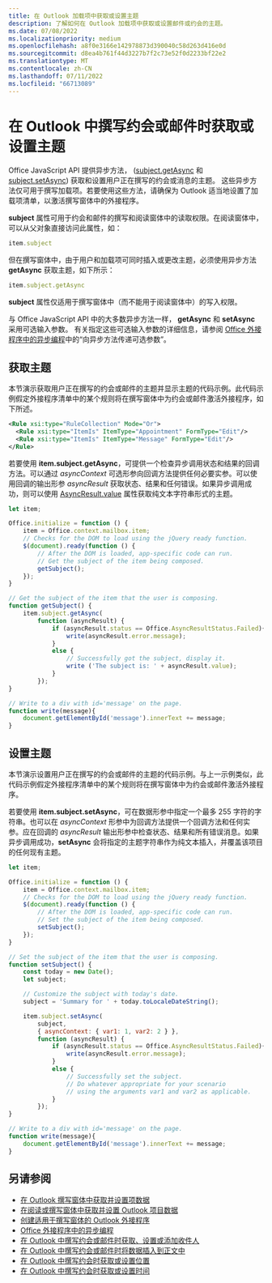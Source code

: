 ```yaml
---
title: 在 Outlook 加载项中获取或设置主题
description: 了解如何在 Outlook 加载项中获取或设置邮件或约会的主题。
ms.date: 07/08/2022
ms.localizationpriority: medium
ms.openlocfilehash: a8f0e3166e142978873d390040c58d263d416e0d
ms.sourcegitcommit: d8ea4b761f44d3227b7f2c73e52f0d2233bf22e2
ms.translationtype: MT
ms.contentlocale: zh-CN
ms.lasthandoff: 07/11/2022
ms.locfileid: "66713089"
---
```

# <a name="get-or-set-the-subject-when-composing-an-appointment-or-message-in-outlook"></a>在 Outlook 中撰写约会或邮件时获取或设置主题

Office JavaScript API 提供异步方法， ([subject.getAsync](/javascript/api/outlook/office.subject#outlook-office-subject-getasync-member(1)) 和 [subject.setAsync](/javascript/api/outlook/office.subject#outlook-office-subject-setasync-member(1))) 获取和设置用户正在撰写的约会或消息的主题。 这些异步方法仅可用于撰写加载项。若要使用这些方法，请确保为 Outlook 适当地设置了加载项清单，以激活撰写窗体中的外接程序。

**subject** 属性可用于约会和邮件的撰写和阅读窗体中的读取权限。在阅读窗体中，可以从父对象直接访问此属性，如：

```js
item.subject
```

但在撰写窗体中，由于用户和加载项可同时插入或更改主题，必须使用异步方法 **getAsync** 获取主题，如下所示：

```js
item.subject.getAsync
```

**subject** 属性仅适用于撰写窗体中（而不能用于阅读窗体中）的写入权限。

与 Office JavaScript API 中的大多数异步方法一样， **getAsync** 和 **setAsync** 采用可选输入参数。 有关指定这些可选输入参数的详细信息，请参阅 [Office 外接程序中的异步编程](../develop/asynchronous-programming-in-office-add-ins.md)中的“向异步方法传递可选参数”。

## <a name="get-the-subject"></a>获取主题

本节演示获取用户正在撰写的约会或邮件的主题并显示主题的代码示例。此代码示例假定外接程序清单中的某个规则将在撰写窗体中为约会或邮件激活外接程序，如下所述。

```XML
<Rule xsi:type="RuleCollection" Mode="Or">
  <Rule xsi:type="ItemIs" ItemType="Appointment" FormType="Edit"/>
  <Rule xsi:type="ItemIs" ItemType="Message" FormType="Edit"/>
</Rule>
```

若要使用 **item.subject.getAsync**，可提供一个检查异步调用状态和结果的回调方法。可以通过 _asyncContext_ 可选形参向回调方法提供任何必要实参。可以使用回调的输出形参 _asyncResult_ 获取状态、结果和任何错误。如果异步调用成功，则可以使用 [AsyncResult.value](/javascript/api/office/office.asyncresult#office-office-asyncresult-value-member) 属性获取纯文本字符串形式的主题。

```js
let item;

Office.initialize = function () {
    item = Office.context.mailbox.item;
    // Checks for the DOM to load using the jQuery ready function.
    $(document).ready(function () {
        // After the DOM is loaded, app-specific code can run.
        // Get the subject of the item being composed.
        getSubject();
    });
}

// Get the subject of the item that the user is composing.
function getSubject() {
    item.subject.getAsync(
        function (asyncResult) {
            if (asyncResult.status == Office.AsyncResultStatus.Failed){
                write(asyncResult.error.message);
            }
            else {
                // Successfully got the subject, display it.
                write ('The subject is: ' + asyncResult.value);
            }
        });
}

// Write to a div with id='message' on the page.
function write(message){
    document.getElementById('message').innerText += message; 
}
```

## <a name="set-the-subject"></a>设置主题

本节演示设置用户正在撰写的约会或邮件的主题的代码示例。与上一示例类似，此代码示例假定外接程序清单中的某个规则将在撰写窗体中为约会或邮件激活外接程序。

若要使用 **item.subject.setAsync**，可在数据形参中指定一个最多 255 字符的字符串。也可以在 _asyncContext_ 形参中为回调方法提供一个回调方法和任何实参。应在回调的 _asyncResult_ 输出形参中检查状态、结果和所有错误消息。如果异步调用成功，**setAsync** 会将指定的主题字符串作为纯文本插入，并覆盖该项目的任何现有主题。

```js
let item;

Office.initialize = function () {
    item = Office.context.mailbox.item;
    // Checks for the DOM to load using the jQuery ready function.
    $(document).ready(function () {
        // After the DOM is loaded, app-specific code can run.
        // Set the subject of the item being composed.
        setSubject();
    });
}

// Set the subject of the item that the user is composing.
function setSubject() {
    const today = new Date();
    let subject;

    // Customize the subject with today's date.
    subject = 'Summary for ' + today.toLocaleDateString();

    item.subject.setAsync(
        subject,
        { asyncContext: { var1: 1, var2: 2 } },
        function (asyncResult) {
            if (asyncResult.status == Office.AsyncResultStatus.Failed){
                write(asyncResult.error.message);
            }
            else {
                // Successfully set the subject.
                // Do whatever appropriate for your scenario
                // using the arguments var1 and var2 as applicable.
            }
        });
}

// Write to a div with id='message' on the page.
function write(message){
    document.getElementById('message').innerText += message; 
}
```

## <a name="see-also"></a>另请参阅

- [在 Outlook 撰写窗体中获取并设置项数据](get-and-set-item-data-in-a-compose-form.md)
- [在阅读或撰写窗体中获取并设置 Outlook 项目数据](item-data.md)
- [创建适用于撰写窗体的 Outlook 外接程序](compose-scenario.md)
- [Office 外接程序中的异步编程](../develop/asynchronous-programming-in-office-add-ins.md)
- [在 Outlook 中撰写约会或邮件时获取、设置或添加收件人](get-set-or-add-recipients.md)  
- [在 Outlook 中撰写约会或邮件时将数据插入到正文中](insert-data-in-the-body.md)
- [在 Outlook 中撰写约会时获取或设置位置](get-or-set-the-location-of-an-appointment.md)
- [在 Outlook 中撰写约会时获取或设置时间](get-or-set-the-time-of-an-appointment.md)
